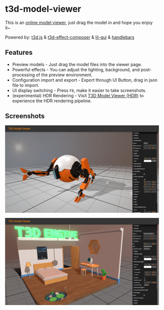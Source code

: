 # t3d-model-viewer

This is an [online model viewer](https://uinosoft.github.io/t3d-model-viewer/), just drag the model in and hope you enjoy it~

Powered by:
[t3d.js](https://github.com/UINOSOFT/t3d.js)
& [t3d-effect-composer](https://github.com/UINOSOFT/t3d-effect-composer)
& [lil-gui](https://github.com/georgealways/lil-gui)
& [handlebars](https://github.com/handlebars-lang/handlebars.js)

## Features

* Preview models - Just drag the model files into the viewer page.
* Powerful effects - You can adjust the lighting, background, and post-processing of the preview environment.
* Configuration import and export - Export through UI Button, drag in json file to import.
* UI display switching - Press `F8`, make it easier to take screenshots.
* (experimental) HDR Rendering - Visit [T3D Model Viewer (HDR)](https://uinosoft.github.io/t3d-model-viewer/?hdr=1) to experience the HDR rendering pipeline.

## Screenshots

![screenshot1](./screenshots/screenshot1.png)

![screenshot2](./screenshots/screenshot2.png)


